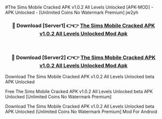 #The Sims Mobile Cracked APK v1.0.2 All Levels Unlocked [APK-MOD] - APK Unlocked - [Unlimited Coins No Watermark Premium] jw2yh



<div align="center">

<h3>🔴 Download [Server1] 👉👉 <a href="https://momento.my/?title=The_Sims_Mobile_Cracked_APK_v1.0.2_All_Levels_Unlocked">The Sims Mobile Cracked APK v1.0.2 All Levels Unlocked Mod Apk</a></h3><br>

<h3>🔴 Download [Server2] 👉👉 <a href="https://momento.my/?title=The_Sims_Mobile_Cracked_APK_v1.0.2_All_Levels_Unlocked">The Sims Mobile Cracked APK v1.0.2 All Levels Unlocked Mod Apk</a></h3>
</div>



Download The Sims Mobile Cracked APK v1.0.2 All Levels Unlocked beta APK Unlocked

Free The Sims Mobile Cracked APK v1.0.2 All Levels Unlocked beta APK Unlocked [Unlimited Coins No Watermark Premium]

Download The Sims Mobile Cracked APK v1.0.2 All Levels Unlocked beta APK Unlocked [Unlimited Coins No Watermark Premium] Mod For Android
